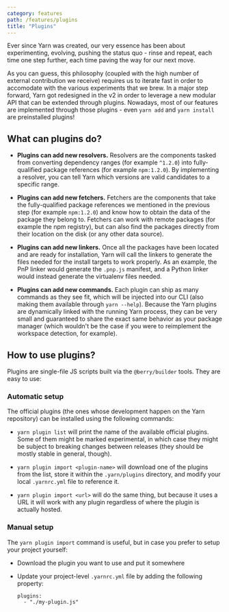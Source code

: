 ```yaml
---
category: features
path: /features/plugins
title: "Plugins"
---
```


Ever since Yarn was created, our very essence has been about experimenting, evolving, pushing the status quo - rinse and repeat, each time one step further, each time paving the way for our next move.

As you can guess, this philosophy (coupled with the high number of external contribution we receive) requires us to iterate fast in order to accomodate with the various experiments that we brew. In a major step forward, Yarn got redesigned in the v2 in order to leverage a new modular API that can be extended through plugins. Nowadays, most of our features are implemented through those plugins - even `yarn add` and `yarn install` are preinstalled plugins!

## What can plugins do?

  - **Plugins can add new resolvers.** Resolvers are the components tasked from converting dependency ranges (for example `^1.2.0`) into fully-qualified package references (for example `npm:1.2.0`). By implementing a resolver, you can tell Yarn which versions are valid candidates to a specific range.

  - **Plugins can add new fetchers.** Fetchers are the components that take the fully-qualified package references we mentioned in the previous step (for example `npm:1.2.0`) and know how to obtain the data of the package they belong to. Fetchers can work with remote packages (for example the npm registry), but can also find the packages directly from their location on the disk (or any other data source).

  - **Plugins can add new linkers.** Once all the packages have been located and are ready for installation, Yarn will call the linkers to generate the files needed for the install targets to work properly. As an example, the PnP linker would generate the `.pnp.js` manifest, and a Python linker would instead generate the virtualenv files needed.

  - **Plugins can add new commands.** Each plugin can ship as many commands as they see fit, which will be injected into our CLI (also making them available through `yarn --help`). Because the Yarn plugins are dynamically linked with the running Yarn process, they can be very small and guaranteed to share the exact same behavior as your package manager (which wouldn't be the case if you were to reimplement the workspace detection, for example).

## How to use plugins?

Plugins are single-file JS scripts built via the `@berry/builder` tools. They are easy to use:

### Automatic setup

The official plugins (the ones whose development happen on the Yarn repository) can be installed using the following commands:

  - `yarn plugin list` will print the name of the available official plugins. Some of them might be marked experimental, in which case they might be subject to breaking changes between releases (they should be mostly stable in general, though).

  - `yarn plugin import <plugin-name>` will download one of the plugins from the list, store it within the `.yarn/plugins` directory, and modify your local `.yarnrc.yml` file to reference it.

  - `yarn plugin import <url>` will do the same thing, but because it uses a URL it will work with any plugin regardless of where the plugin is actually hosted.

### Manual setup

The `yarn plugin import` command is useful, but in case you prefer to setup your project yourself:

  - Download the plugin you want to use and put it somewhere

  - Update your project-level `.yarnrc.yml` file by adding the following property:

    ```
    plugins:
      - "./my-plugin.js"
    ```
